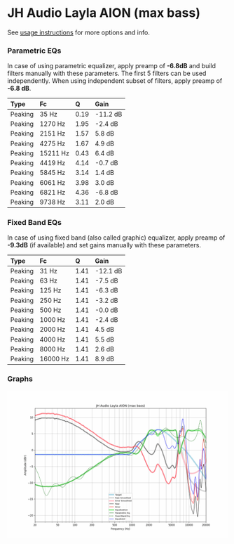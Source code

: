 # JH Audio Layla AION (max bass)
See [usage instructions](https://github.com/jaakkopasanen/AutoEq#usage) for more options and info.

### Parametric EQs
In case of using parametric equalizer, apply preamp of **-6.8dB** and build filters manually
with these parameters. The first 5 filters can be used independently.
When using independent subset of filters, apply preamp of **-6.8 dB**.

| Type    | Fc       |    Q | Gain     |
|:--------|:---------|:-----|:---------|
| Peaking | 35 Hz    | 0.19 | -11.2 dB |
| Peaking | 1270 Hz  | 1.95 | -2.4 dB  |
| Peaking | 2151 Hz  | 1.57 | 5.8 dB   |
| Peaking | 4275 Hz  | 1.67 | 4.9 dB   |
| Peaking | 15211 Hz | 0.43 | 6.4 dB   |
| Peaking | 4419 Hz  | 4.14 | -0.7 dB  |
| Peaking | 5845 Hz  | 3.14 | 1.4 dB   |
| Peaking | 6061 Hz  | 3.98 | 3.0 dB   |
| Peaking | 6821 Hz  | 4.36 | -6.8 dB  |
| Peaking | 9738 Hz  | 3.11 | 2.0 dB   |

### Fixed Band EQs
In case of using fixed band (also called graphic) equalizer, apply preamp of **-9.3dB**
(if available) and set gains manually with these parameters.

| Type    | Fc       |    Q | Gain     |
|:--------|:---------|:-----|:---------|
| Peaking | 31 Hz    | 1.41 | -12.1 dB |
| Peaking | 63 Hz    | 1.41 | -7.5 dB  |
| Peaking | 125 Hz   | 1.41 | -6.3 dB  |
| Peaking | 250 Hz   | 1.41 | -3.2 dB  |
| Peaking | 500 Hz   | 1.41 | -0.0 dB  |
| Peaking | 1000 Hz  | 1.41 | -2.4 dB  |
| Peaking | 2000 Hz  | 1.41 | 4.5 dB   |
| Peaking | 4000 Hz  | 1.41 | 5.5 dB   |
| Peaking | 8000 Hz  | 1.41 | 2.6 dB   |
| Peaking | 16000 Hz | 1.41 | 8.9 dB   |

### Graphs
![](./JH%20Audio%20Layla%20AION%20(max%20bass).png)